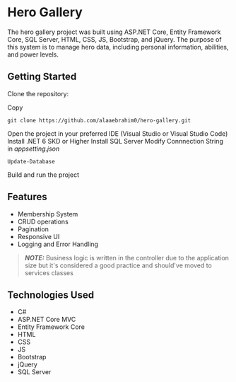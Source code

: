 Hero Gallery
============

The hero gallery project was built using ASP.NET Core, Entity Framework Core, SQL Server, HTML, CSS, JS, Bootstrap, and jQuery. The purpose of this system is to manage hero data, including personal information, abilities, and power levels.

Getting Started
---------------

Clone the repository:

Copy

```
git clone https://github.com/alaaebrahim0/hero-gallery.git
```

Open the project in your preferred IDE (Visual Studio or Visual Studio Code)
Install .NET 6 SKD or Higher
Install SQL Server
Modify Connnection String in *appsetting.json*
```
Update-Database
```
Build and run the project

Features
--------
-   Membership System
-   CRUD operations
-   Pagination
-   Responsive UI
-   Logging and Error Handling

> **_NOTE:_**  Business logic is written in the controller due to the application size but it's considered a good practice and should've moved to services classes

Technologies Used
-----------------
-   C#
-   ASP.NET Core MVC
-   Entity Framework Core
-   HTML
-   CSS
-   JS
-   Bootstrap
-   jQuery
-   SQL Server
